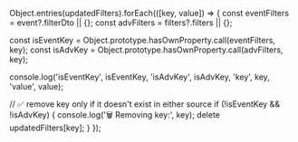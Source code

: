 Object.entries(updatedFilters).forEach(([key, value]) => {
  const eventFilters = event?.filterDto || {};
  const advFilters = filters?.filters || {};

  const isEventKey = Object.prototype.hasOwnProperty.call(eventFilters, key);
  const isAdvKey = Object.prototype.hasOwnProperty.call(advFilters, key);

  console.log('isEventKey', isEventKey, 'isAdvKey', isAdvKey, 'key', key, 'value', value);

  // ✅ remove key only if it doesn't exist in either source
  if (!isEventKey && !isAdvKey) {
    console.log('🗑 Removing key:', key);
    delete updatedFilters[key];
  }
});
